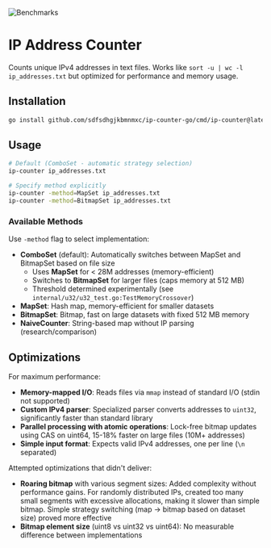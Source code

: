 ![Benchmarks](https://github.com/sdfsdhgjkbmnmxc/ip-counter-go/workflows/Benchmarks/badge.svg)

# IP Address Counter

Counts unique IPv4 addresses in text files. Works like `sort -u | wc -l ip_addresses.txt` but optimized for performance and memory usage.

## Installation

```bash
go install github.com/sdfsdhgjkbmnmxc/ip-counter-go/cmd/ip-counter@latest
```

## Usage

```bash
# Default (ComboSet - automatic strategy selection)
ip-counter ip_addresses.txt

# Specify method explicitly
ip-counter -method=MapSet ip_addresses.txt
ip-counter -method=BitmapSet ip_addresses.txt
```

### Available Methods

Use `-method` flag to select implementation:

- **ComboSet** (default): Automatically switches between MapSet and BitmapSet based on file size
  - Uses **MapSet** for < 28M addresses (memory-efficient)
  - Switches to **BitmapSet** for larger files (caps memory at 512 MB)
  - Threshold determined experimentally (see `internal/u32/u32_test.go:TestMemoryCrossover`)
- **MapSet**: Hash map, memory-efficient for smaller datasets
- **BitmapSet**: Bitmap, fast on large datasets with fixed 512 MB memory
- **NaiveCounter**: String-based map without IP parsing (research/comparison)

## Optimizations

For maximum performance:

- **Memory-mapped I/O**: Reads files via `mmap` instead of standard I/O (stdin not supported)
- **Custom IPv4 parser**: Specialized parser converts addresses to `uint32`, significantly faster than standard library
- **Parallel processing with atomic operations**: Lock-free bitmap updates using CAS on uint64, 15-18% faster on large files (10M+ addresses)
- **Simple input format**: Expects valid IPv4 addresses, one per line (`\n` separated)

Attempted optimizations that didn't deliver:

- **Roaring bitmap** with various segment sizes: Added complexity without performance gains. For randomly distributed IPs, created too many small segments with excessive allocations, making it slower than simple bitmap. Simple strategy switching (map → bitmap based on dataset size) proved more effective
- **Bitmap element size** (uint8 vs uint32 vs uint64): No measurable difference between implementations

